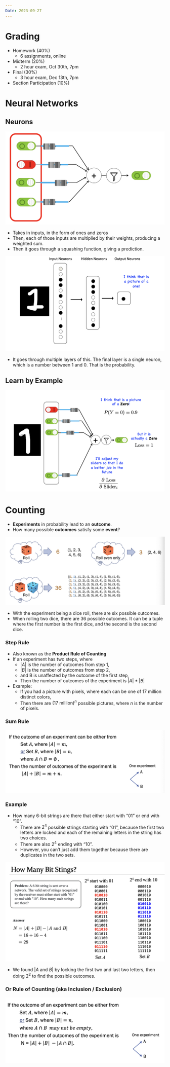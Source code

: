```yaml
---
Date: 2023-09-27
---
```

# Grading

- Homework (40%)
    - 6 assignments, online
- Midterm (20%)
    - 2 hour exam, Oct 30th, 7pm
- Final (30%)
    - 3 hour exam, Dec 13th, 7pm
- Section Participation (10%)

# Neural Networks

## Neurons

![Untitled 180.png](../../attachments/Untitled%20180.png)

- Takes in inputs, in the form of ones and zeros
- Then, each of those inputs are multiplied by their weights, producing a weighted sum.
- Then it goes through a squashing function, giving a prediction.

![Untitled 1 143.png](../../attachments/Untitled%201%20143.png)

- It goes through multiple layers of this. The final layer is a single neuron, which is a number between 1 and 0. That is the probability.

## Learn by Example

![Untitled 2 142.png](../../attachments/Untitled%202%20142.png)

# Counting

- **Experiments** in probability lead to an **outcome**.
- How many possible **outcomes** satisfy some **event**?

![Untitled 3 139.png](../../attachments/Untitled%203%20139.png)

- With the experiment being a dice roll, there are six possible outcomes.
- When rolling two dice, there are 36 possible outcomes. It can be a tuple where the first number is the first dice, and the second is the second dice.

### Step Rule

- Also known as the **Product Rule of Counting**
- If an experiment has two steps, where
    - $|A|$﻿ is the number of outcomes from step 1,
    - $|B|$﻿ is the number of outcomes from step 2,
    - and B is unaffected by the outcome of the first step,
    - Then the number of outcomes of the experiment is $|A| * |B|$﻿
- Example:
    - If you had a picture with pixels, where each can be one of 17 million distinct colors,
    - Then there are $(17 \text{ million})^n$﻿ possible pictures, where $n$﻿ is the number of pixels.

### Sum Rule

![Untitled 4 134.png](../../attachments/Untitled%204%20134.png)

### Example

- How many 6-bit strings are there that either start with “01” or end with “10”.
    - There are $2^4$﻿ possible strings starting with “01”, because the first two letters are locked and each of the remaining letters in the string has two choices.
    - There are also $2^4$﻿ ending with “10”.
    - However, you can’t just add them together because there are duplicates in the two sets.

![Untitled 5 132.png](../../attachments/Untitled%205%20132.png)

- We found $|A \text{ and } B|$﻿ by locking the first two and last two letters, then doing $2^2$﻿ to find the possible outcomes.

### Or Rule of Counting (aka Inclusion / Exclusion)

![Untitled 6 130.png](../../attachments/Untitled%206%20130.png)